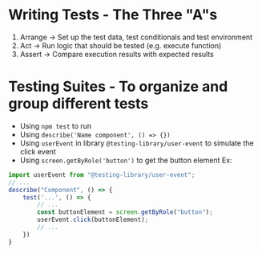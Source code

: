 # Writing Tests - The Three "A"s

1. Arrange -> Set up the test data, test conditionals and test environment
2. Act -> Run logic that should be tested (e.g. execute function)
3. Assert -> Compare execution results with expected results

# Testing Suites - To organize and group different tests

- Using `npm test` to run
- Using `describe('Name component', () => {})`
- Using `userEvent` in library `@testing-library/user-event` to simulate the click event
- Using `screen.getByRole('button')` to get the button element
Ex:
```js
import userEvent from "@testing-library/user-event";
// ...
describe("Component", () => {
    test('...', () => {
        // ...
        const buttonElement = screen.getByRole("button");
        userEvent.click(buttonElement);
        // ...
    })
}

```

